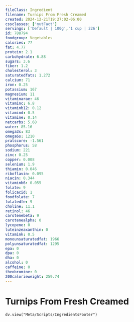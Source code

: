 ```yaml
---
fileClass: Ingredient
filename: Turnips From Fresh Creamed
created: 2024-12-21T19:27:02-06:00
cssclasses: ['nutFact']
servings: ['Default | 100g','1 cup | 226']
id: 788794
foodgroup: Vegetables
calories: 77
fat: 4.77
protein: 2.1
carbohydrate: 6.88
sugars: 3.6
fiber: 1.2
cholesterol: 3
saturatedfats: 1.272
calcium: 71
iron: 0.25
potassium: 167
magnesium: 11
vitaminarae: 46
vitaminc: 6.8
vitaminb12: 0.12
vitamind: 0.5
vitamine: 0.14
netcarbs: 5.68
water: 85.16
omega3s: 83
omega6s: 1210
pralscore: -1.561
phosphorus: 58
sodium: 221
zinc: 0.25
copper: 0.008
selenium: 1.9
thiamin: 0.046
riboflavin: 0.095
niacin: 0.344
vitaminb6: 0.055
folate: 9
folicacid: 1
foodfolate: 7
folatedfe: 9
choline: 11.1
retinol: 46
carotenebeta: 9
carotenealpha: 0
lycopene: 0
luteinzeaxanthin: 0
vitamink: 0.5
monounsaturatedfat: 1966
polyunsaturatedfat: 1295
epa: 0
dpa: 0
dha: 0
alcohol: 0
caffeine: 0
theobromine: 0
200calorieweight: 259.74
---
```


# Turnips From Fresh Creamed

```dataviewjs
dv.view("Meta/Scripts/IngredientsFooter")
```